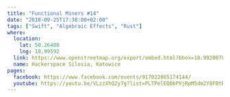 ```yaml
---
title: "Functional Miners #14"
date: "2018-09-25T17:30:00+02:00"
tags: ["Swift", "Algebraic Effects", "Rust"]
where:
  location:
    lat: 50.26408
    lng: 18.99592
  link: https://www.openstreetmap.org/export/embed.html?bbox=18.992807865142826%2C50.263001078887285%2C18.998993039131168%2C50.265159763081904&layer=mapnik&marker=50.264079575913314%2C18.995900452136993
  name: Hackerspace Silesia, Katowice
pages:
  facebook: https://www.facebook.com/events/917022865174144/
  youtube: https://youtu.be/VLzzXhQ2y7g?list=PLTPelEQ0bPVjRpM5dm2Y8FBtRRkgTTuzm
---
```


<section>
  <schedule>
    <person-profile
      avatar="anna_widera.png"
      name="Anna Widera"
      bio="Senior iOS Developer at The Software House, in love with Swift and the idea of reading the code like poetry. Well, at least like a good novel!<br/><br/>Previously, Creative Technologist in Netizens, focused on the creative use of technology in marketing. Associated with Medialab Katowice, where she conducts workshops on the basics of electronics and programming, working with Arduino and Bare Conductive platforms. Curator of art+bits: festival of art and technology. A big fan of handcrafts and DIY movement."
      title="Object oriented programming vs Protocol oriented programming - short story about translating complicated world into legible code"
      abstract="During the presentation, I will talk about both paradigms, their advantages and limitations. You can expect examples, dragons and yes, naming considerations (who never went for a coffee, because had no idea how to name the class, let him throw the mouse first!)"
      social='{ "linkedin": "https://www.linkedin.com/in/wideraanna/", "facebook": "https://web.facebook.com/widera.anna/" }'>
    </person-profile>
    <person-profile
      avatar="maciej_pirog.jpg"
      name="Maciej Piróg"
      bio="I’m a computer scientist currently at the University of Wrocław. I’m working on the theory and practice of functional programming. My programming mother tongue is Haskell, but in my research I focus on the next generation of programming languages."
      title="Algebraic Effects"
      abstract="Algebraic effects are a new idea for doing computational effects (I/O, mutable state, exceptions, randomization, nondeterminism, etc.) in functional programming. They allow the programmer to define their own effects on an appropriate level of abstraction, which leads to very readable code without forfeiting the static typing discipline. Algebraic effects have a few advantages over monads: they seem conceptually simpler (no need for category theory whatsoever), they offer a much more sensible approach to programming with a number of different effects at a time (no need for irritating transformers), and one programs with them in the more traditional, ML-like style, with no need for structuring computations in the “monadic” style (which, in practice, is the imperative style).<br/><br/>Algebraic effects are a hot-off-the-press, brand-new idea, but a few usable languages and libraries are already available for experimentation. At the moment the most developed language featuring algebraic effects is Microsoft Research’s Koka, but the competition (including our Wrocław team) is not far behind.<br/><br/>During my talk I will do some hand-waving trying to explain how algebraic effects work anyway, and I’ll give a few examples."
      social='{ "www": "http://www.ii.uni.wroc.pl/~mpirog/" }'>
    </person-profile>
  </schedule>
  <person-profile
      avatar="bartlomiej_michalski.jpg"
      name="Bartłomiej Michalski"
      bio="During the day Lead Engineer / Senior Software Developer in Future Processing, at night - he sleeps. More than 8 years of experience when it comes to various IT technologies (with specialization in .NET) and various domains, including those where no one wanted to jump in. Currently focused on creating solutions related with data processing and big data based on Microsoft Azure public cloud and following set of tools - Apache Spark, Data Lake Storage, Data Lake Analytics, Data Factory.<br/><br/>Contributor at Devenv.pl. Co-creator of DevCast podcast.<br/><br/>Lecturer and co-organizer of various IT related events - including Summer Internships at Future Processing, WUD Silesia, Gliwice Software BarCamp oraz lecturer at Silesian University of Technology."
      title="Rust - operating-level functional language - why is it so interesting?"
      abstract="The purpose of this lecture is to show what kind of language is RUST, what are its advantages and disadvantages. I will present interesting mechanisms (eg how to handle variables) from the point of view of a person fascinated by C and C ++ system languages during their studies, who nostalgically long for unlimited possibilities, efficiency and accessible language for use."
      social='{ "linkedin": "https://www.linkedin.com/in/bjmichalski/", "facebook": "https://web.facebook.com/bjmichalski/" }'>
    </person-profile>
  </schedule>
</section>

